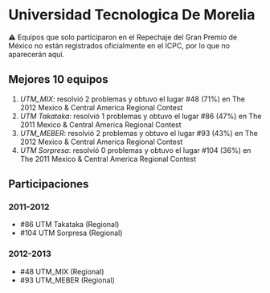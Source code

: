 # Universidad Tecnologica De Morelia

:warning: Equipos que solo participaron en el Repechaje del Gran Premio de México no están registrados oficialmente en el ICPC, por lo que no aparecerán aquí.

## Mejores 10 equipos

1. _UTM_MIX_: resolvió 2 problemas y obtuvo el lugar #48 (71%) en The 2012 Mexico & Central America Regional Contest
1. _UTM Takataka_: resolvió 1 problemas y obtuvo el lugar #86 (47%) en The 2011 Mexico & Central America Regional Contest
1. _UTM_MEBER_: resolvió 2 problemas y obtuvo el lugar #93 (43%) en The 2012 Mexico & Central America Regional Contest
1. _UTM Sorpresa_: resolvió 0 problemas y obtuvo el lugar #104 (36%) en The 2011 Mexico & Central America Regional Contest

## Participaciones

### 2011-2012

- #86 UTM Takataka (Regional)
- #104 UTM Sorpresa (Regional)

### 2012-2013

- #48 UTM_MIX (Regional)
- #93 UTM_MEBER (Regional)



